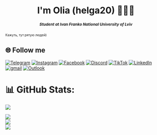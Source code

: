 <h1 align='center'> I'm Olia (helga20) 👩🏼‍💻 </h1>
<h5 align="center" style="font-size: 12px;">Student at Ivan Franko National University of Lviv</h5>
<h7 align="center" style="font-size: 10px;">Кажуть, тут рятую людей)</h7>

## 🌐 Follow me
[![Telegram](https://img.shields.io/badge/Telegram-lightblue?style=for-the-badge&logo=Telegram)](https://t.me/oliak2003)
[![Instagram](https://img.shields.io/badge/Instagram-c20a3b?style=for-the-badge&logo=Instagram&logoColor=white)](https://instagram.com/olia_kravets_?igshid=OGQ5ZDc2ODk2ZA%3D%3D&utm_source=qr)
[![Facebook](https://img.shields.io/badge/Facebook-white?style=for-the-badge&logo=Facebook)](https://www.facebook.com/oliakr2003)
[![Discord](https://img.shields.io/badge/Discord-%237289DA.svg?logo=discord&logoColor=white)](https://discord.gg/helga20)
[![TikTok](https://img.shields.io/badge/TikTok-%23000000.svg?logo=TikTok&logoColor=white)](https://tiktok.com/@k_oliaa) 
[![LinkedIn](https://img.shields.io/badge/LinkedIn-%230077B5.svg?logo=linkedin&logoColor=white)](https://linkedin.com/in/olia-kravets-722839270)
[![gmail](https://img.shields.io/badge/gmail-%23D14836.svg?&style=for-the-badge&logo=gmail&logoColor=white)](mailto:oliakravets0@gmail.com)
[![Outlook](https://img.shields.io/badge/Outlook-0a91c2?&style=for-the-badge&logo=Outlook&logoColor=white)](mailto:OLHA.KRAVETS.PMO@lnu.edu.ua)

# 📊 GitHub Stats:
[![](https://visitcount.itsvg.in/api?id=helga20&icon=0&color=0)](https://visitcount.itsvg.in)

![](https://github-readme-stats.vercel.app/api?username=helga20&theme=monokai&hide_border=false&include_all_commits=true&count_private=true)<br/>
![](https://github-readme-streak-stats.herokuapp.com/?user=helga20&theme=monokai&hide_border=false)<br/>
![](https://github-readme-stats.vercel.app/api/top-langs/?username=helga20&theme=monokai&hide_border=false&include_all_commits=true&count_private=true&layout=compact)
